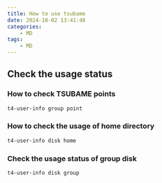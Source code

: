 ```yaml
---
title: How to use tsubame
date: 2024-10-02 13:41:48
categories:
    - MD
tags:
    - MD
---
```


## Check the usage status

### How to check TSUBAME points

```bash
t4-user-info group point
```

### How to check the usage of home directory

```bash
t4-user-info disk home
```

<!--more-->

### Check the usage status of group disk

```bash
t4-user-info disk group
```

